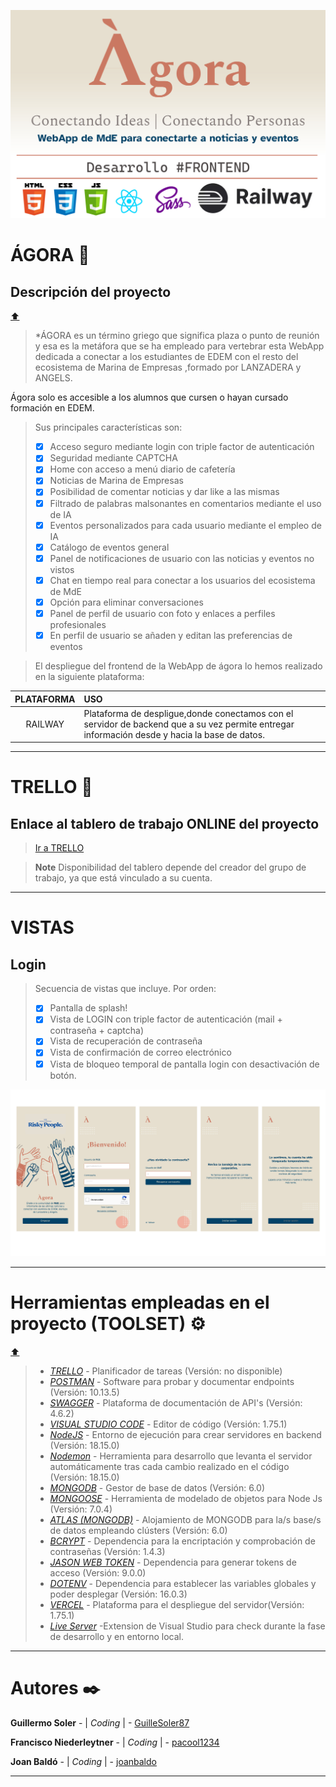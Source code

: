 ![](./assets/HEADER_FronEnd.jpg)




# ÁGORA 📅
## Descripción del proyecto
[⬆️](#índice)

>*ÁGORA es un término griego que significa plaza o punto de reunión y esa es la metáfora que se ha empleado para vertebrar esta WebApp dedicada a conectar a los estudiantes de EDEM con el resto del ecosistema de Marina de Empresas ,formado por LANZADERA y ANGELS.

Ágora solo es accesible a los alumnos que cursen o hayan cursado formación en EDEM. 
>Sus principales características son:
>- [X] Acceso seguro mediante login con triple factor de autenticación
>- [X] Seguridad mediante CAPTCHA
>- [X] Home con acceso a menú diario de cafetería
>- [X] Noticias de Marina de Empresas
>- [X] Posibilidad de comentar noticias y dar like a las mismas
>- [X] Filtrado de palabras malsonantes en comentarios mediante el uso de IA
>- [X] Eventos personalizados para cada usuario mediante el empleo de IA
>- [X] Catálogo de eventos general
>- [X] Panel de notificaciones de usuario con las noticias y eventos no vistos
>- [X] Chat en tiempo real para conectar a los usuarios del ecosistema de MdE 
>- [X] Opción para eliminar conversaciones
>- [X] Panel de perfil de usuario con foto y enlaces a perfiles profesionales
>- [X] En perfil de usuario se añaden y editan las preferencias de eventos

>El despliegue del frontend de la WebApp de ágora lo hemos realizado en la siguiente plataforma:

| PLATAFORMA    | USO |
| :-----------:   | :---------- |
|RAILWAY         |Plataforma de despligue,donde conectamos con el servidor de backend que a su vez permite entregar información desde y hacia la base de datos. |

***
# TRELLO 📅
## Enlace al tablero de trabajo ONLINE del proyecto

>[Ir a TRELLO](https://trello.com/b/YZw8dkKS/g2-tripulaciones)

> __Note__
Disponibilidad del tablero depende del creador del grupo de trabajo, ya que está vinculado a su cuenta.

***
# VISTAS
## Login
>Secuencia de vistas que incluye. Por orden:
>- [X] Pantalla de splash!
>- [X] Vista de LOGIN con triple factor de autenticación (mail + contraseña + captcha)
>- [X] Vista de recuperación de contraseña
>- [X] Vista de confirmación de correo electrónico
>- [X] Vista de bloqueo temporal de pantalla login con desactivación de botón.

![](./assets/View_Login.jpg)
***
# Herramientas empleadas en el proyecto (TOOLSET) ⚙️
[⬆️](#índice)

>* [*TRELLO*](https://trello.com/) - Planificador de tareas (Versión: no disponible)
>* [*POSTMAN*](https://www.postman.com/) - Software para probar y documentar endpoints (Versión: 10.13.5)
>* [*SWAGGER*](https://swagger.io/) - Plataforma de documentación de API's (Versión: 4.6.2)
>* [*VISUAL STUDIO CODE*](https://code.visualstudio.com/) - Editor de código (Versión: 1.75.1)
>* [*NodeJS*](https://code.visualstudio.com/) - Entorno de ejecución para crear servidores en backend (Versión: 18.15.0)
>* [*Nodemon*](https://www.npmjs.com/package/nodemon/) - Herramienta para desarrollo que levanta el servidor automáticamente tras cada cambio realizado en el código (Versión: 18.15.0)
>* [*MONGODB*](https://www.mongodb.com//) - Gestor de base de datos (Versión: 6.0)
>* [*MONGOOSE*](https://mongoosejs.com/) - Herramienta de modelado de objetos para Node Js (Versión: 7.0.4)
>* [*ATLAS (MONGODB)*](https://cloud.mongodb.com/) - Alojamiento de MONGODB para la/s base/s de datos empleando clústers (Versión: 6.0)
>* [*BCRYPT*](https://code.visualstudio.com/) - Dependencia para la encriptación y comprobación de contraseñas (Versión: 1.4.3)
>* [*JASON WEB TOKEN*](https://code.visualstudio.com/) - Dependencia para generar tokens de acceso (Versión: 9.0.0)
>* [*DOTENV*](https://code.visualstudio.com/) - Dependencia para establecer las variables globales y poder desplegar (Versión: 16.0.3)
>* [*VERCEL*](https://code.visualstudio.com/) - Plataforma para el despliegue del servidor(Versión: 1.75.1)
>* [*Live Server*](https://marketplace.visualstudio.com/items?itemName=ritwickdey.LiveServer) -Extension de Visual Studio para check durante la fase de desarrollo y en entorno local.

***
# Autores ✒️

**Guillermo Soler** - | *Coding* | - [GuilleSoler87](https://github.com/GuilleSoler87)

**Francisco Niederleytner** - | *Coding* | - [pacool1234](https://github.com/pacool1234)

**Joan Baldó** - | *Coding* | - [joanbaldo](https://github.com/joanbaldo)

***
